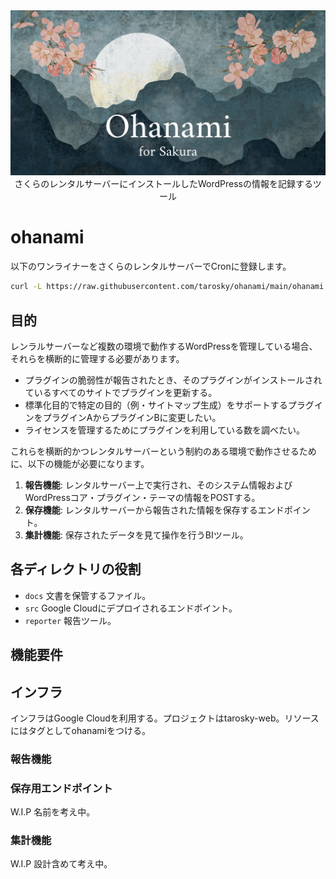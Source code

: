 <div><img src="./docs/images/main.webp" /></div>
<div align="center">さくらのレンタルサーバーにインストールしたWordPressの情報を記録するツール</div>

# ohanami

以下のワンライナーをさくらのレンタルサーバーでCronに登録します。

```bash
curl -L https://raw.githubusercontent.com/tarosky/ohanami/main/ohanami.php | php
```

## 目的

レンラルサーバーなど複数の環境で動作するWordPressを管理している場合、それらを横断的に管理する必要があります。

- プラグインの脆弱性が報告されたとき、そのプラグインがインストールされているすべてのサイトでプラグインを更新する。
- 標準化目的で特定の目的（例・サイトマップ生成）をサポートするプラグインをプラグインAからプラグインBに変更したい。
- ライセンスを管理するためにプラグインを利用している数を調べたい。

これらを横断的かつレンタルサーバーという制約のある環境で動作させるために、以下の機能が必要になります。

1. **報告機能**: レンタルサーバー上で実行され、そのシステム情報およびWordPressコア・プラグイン・テーマの情報をPOSTする。
2. **保存機能**: レンタルサーバーから報告された情報を保存するエンドポイント。
3. **集計機能**: 保存されたデータを見て操作を行うBIツール。

## 各ディレクトリの役割

- `docs` 文書を保管するファイル。
- `src` Google Cloudにデプロイされるエンドポイント。
- `reporter` 報告ツール。

## 機能要件

## インフラ

インフラはGoogle Cloudを利用する。プロジェクトはtarosky-web。リソースにはタグとしてohanamiをつける。

### 報告機能

### 保存用エンドポイント

W.I.P 名前を考え中。

### 集計機能

W.I.P 設計含めて考え中。
